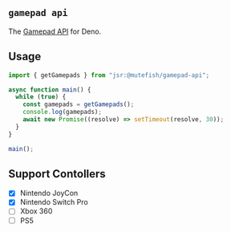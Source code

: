 ## `gamepad api`

The [Gamepad API](https://developer.mozilla.org/en-US/docs/Web/API/Gamepad) for Deno.

## Usage

```ts
import { getGamepads } from "jsr:@mutefish/gamepad-api";

async function main() {
  while (true) {
    const gamepads = getGamepads();
    console.log(gamepads);
    await new Promise((resolve) => setTimeout(resolve, 30));
  }
}

main();
```

## Support Contollers

- [x] Nintendo JoyCon
- [x] Nintendo Switch Pro
- [ ] Xbox 360
- [ ] PS5
